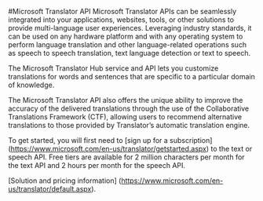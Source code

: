 <!--
NavPath: Translator API
LinkLabel: Overview
Weight: 200
url:translator-api/documentation/TranslatorInfo/overview
-->

#Microsoft Translator API
Microsoft Translator APIs can be seamlessly integrated into your applications, websites, tools, or other solutions to provide multi-language user experiences. Leveraging industry standards, it can be used on any hardware platform and with any operating system to perform language translation and other language-related operations such as speech to speech translation, text language detection or text to speech.

The Microsoft Translator Hub service and API lets you customize translations for words and sentences that are specific to a particular domain of knowledge.

The Microsoft Translator API also offers the unique ability to improve the accuracy of the delivered translations through the use of the Collaborative Translations Framework (CTF), allowing users to recommend alternative translations to those provided by Translator’s automatic translation engine.

To get started, you will first need to [sign up for a subscription] (https://www.microsoft.com/en-us/translator/getstarted.aspx) to the text or speech API. Free tiers are available for 2 million characters per month for the text API and 2 hours per month for the speech API.

[Solution and pricing information] (https://www.microsoft.com/en-us/translator/default.aspx).

